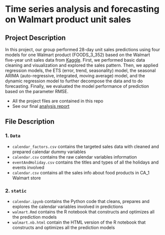 # Time series analysis and forecasting on Walmart product unit sales

## Project Description

In this project, our group performed 28-day unit sales predictions using four models for one Walmart product (FOODS_3_352) based on the Walmart five-year unit sales data from [Kaggle](https://www.kaggle.com/c/m5-forecasting-accuracy/data).
First, we performed basic data cleaning and visualization and explored the sales pattern. Then, we applied regression models, the ETS (error, trend, seasonality) model, the seasonal ARIMA (auto-regressive, integrated, moving average) model, and the dynamic regression model to further decompose the data and to do forecasting. Finally, we evaluated the model performance of prediction based on the parameter RMSE. 

* All the project files are contained in this repo
* See our final [analysis report](https://www.notion.so/Project-Walmart-Forecasting-e046af1e2d72448f9d38ca11a4d88414)


## File Description

### 1. `Data`

* `calendar_factors.csv` contains the targeted sales data with cleaned and prepared calendar dummy variables
* `calendar.csv` contains the raw calendar variables information 
* `eventAndHoliday.csv` contains the titles and types of all the holidays and events involved 
* `calendar.csv` contains all the sales info about food products in CA_1 Walmart store

### 2. `static`
* `calendar.ipynb` contains the Python code that cleans, prepares and explores the calendar variables involved in predictions
* `walmart.Rmd` contains the R notebook that constructs and optimizes all the prediction models
* `walmart.nb.html` contain the HTML version of the R notebook that constructs and optimizes all the prediction models




